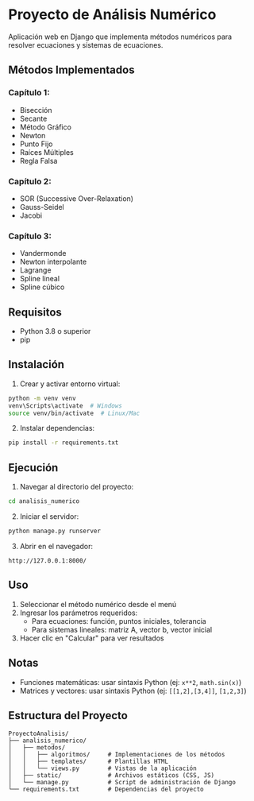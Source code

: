 # Proyecto de Análisis Numérico

Aplicación web en Django que implementa métodos numéricos para resolver ecuaciones y sistemas de ecuaciones.

## Métodos Implementados

### Capítulo 1:
- Bisección
- Secante
- Método Gráfico
- Newton
- Punto Fijo
- Raíces Múltiples
- Regla Falsa

### Capítulo 2:
- SOR (Successive Over-Relaxation)
- Gauss-Seidel
- Jacobi

### Capítulo 3:
- Vandermonde
- Newton interpolante
- Lagrange
- Spline lineal
- Spline cúbico

## Requisitos

- Python 3.8 o superior
- pip

## Instalación

1. Crear y activar entorno virtual:
```bash
python -m venv venv
venv\Scripts\activate  # Windows
source venv/bin/activate  # Linux/Mac
```

2. Instalar dependencias:
```bash
pip install -r requirements.txt
```

## Ejecución

1. Navegar al directorio del proyecto:
```bash
cd analisis_numerico
```

2. Iniciar el servidor:
```bash
python manage.py runserver
```

3. Abrir en el navegador:
```
http://127.0.0.1:8000/
```

## Uso

1. Seleccionar el método numérico desde el menú
2. Ingresar los parámetros requeridos:
   - Para ecuaciones: función, puntos iniciales, tolerancia
   - Para sistemas lineales: matriz A, vector b, vector inicial
3. Hacer clic en "Calcular" para ver resultados

## Notas

- Funciones matemáticas: usar sintaxis Python (ej: `x**2`, `math.sin(x)`)
- Matrices y vectores: usar sintaxis Python (ej: `[[1,2],[3,4]]`, `[1,2,3]`)

## Estructura del Proyecto

```
ProyectoAnalisis/
├── analisis_numerico/
│   ├── metodos/
│   │   ├── algoritmos/     # Implementaciones de los métodos
│   │   ├── templates/      # Plantillas HTML
│   │   └── views.py        # Vistas de la aplicación
│   ├── static/             # Archivos estáticos (CSS, JS)
│   └── manage.py           # Script de administración de Django
└── requirements.txt        # Dependencias del proyecto
```
